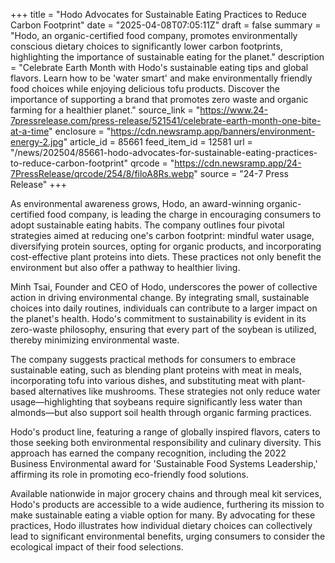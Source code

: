 +++
title = "Hodo Advocates for Sustainable Eating Practices to Reduce Carbon Footprint"
date = "2025-04-08T07:05:11Z"
draft = false
summary = "Hodo, an organic-certified food company, promotes environmentally conscious dietary choices to significantly lower carbon footprints, highlighting the importance of sustainable eating for the planet."
description = "Celebrate Earth Month with Hodo's sustainable eating tips and global flavors. Learn how to be 'water smart' and make environmentally friendly food choices while enjoying delicious tofu products. Discover the importance of supporting a brand that promotes zero waste and organic farming for a healthier planet."
source_link = "https://www.24-7pressrelease.com/press-release/521541/celebrate-earth-month-one-bite-at-a-time"
enclosure = "https://cdn.newsramp.app/banners/environment-energy-2.jpg"
article_id = 85661
feed_item_id = 12581
url = "/news/202504/85661-hodo-advocates-for-sustainable-eating-practices-to-reduce-carbon-footprint"
qrcode = "https://cdn.newsramp.app/24-7PressRelease/qrcode/254/8/filoA8Rs.webp"
source = "24-7 Press Release"
+++

<p>As environmental awareness grows, Hodo, an award-winning organic-certified food company, is leading the charge in encouraging consumers to adopt sustainable eating habits. The company outlines four pivotal strategies aimed at reducing one's carbon footprint: mindful water usage, diversifying protein sources, opting for organic products, and incorporating cost-effective plant proteins into diets. These practices not only benefit the environment but also offer a pathway to healthier living.</p><p>Minh Tsai, Founder and CEO of Hodo, underscores the power of collective action in driving environmental change. By integrating small, sustainable choices into daily routines, individuals can contribute to a larger impact on the planet's health. Hodo's commitment to sustainability is evident in its zero-waste philosophy, ensuring that every part of the soybean is utilized, thereby minimizing environmental waste.</p><p>The company suggests practical methods for consumers to embrace sustainable eating, such as blending plant proteins with meat in meals, incorporating tofu into various dishes, and substituting meat with plant-based alternatives like mushrooms. These strategies not only reduce water usage—highlighting that soybeans require significantly less water than almonds—but also support soil health through organic farming practices.</p><p>Hodo's product line, featuring a range of globally inspired flavors, caters to those seeking both environmental responsibility and culinary diversity. This approach has earned the company recognition, including the 2022 Business Environmental award for 'Sustainable Food Systems Leadership,' affirming its role in promoting eco-friendly food solutions.</p><p>Available nationwide in major grocery chains and through meal kit services, Hodo's products are accessible to a wide audience, furthering its mission to make sustainable eating a viable option for many. By advocating for these practices, Hodo illustrates how individual dietary choices can collectively lead to significant environmental benefits, urging consumers to consider the ecological impact of their food selections.</p>